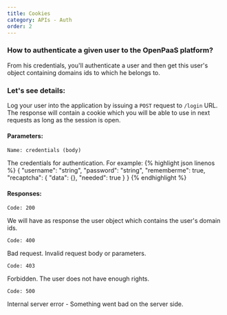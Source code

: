 ```yaml
---
title: Cookies
category: APIs - Auth
order: 2
---
```


### How to authenticate a given user to the OpenPaaS platform?

From his credentials, you'll authenticate a user and then get this user's object containing domains ids to which he belongs to.

### Let's see details:

Log your user into the application by issuing a `POST` request to `/login` URL.
The response will contain a cookie which you will be able to use in next requests as long as the session is open. <br/>

#### Parameters:

`Name: credentials (body)`
>
The credentials for authentication. For example:
{% highlight json linenos %}
{
  "username": "string",
  "password": "string",
  "rememberme": true,
  "recaptcha": {
    "data": {},
    "needed": true
  }
}
{% endhighlight %}

#### Responses:

`Code: 200`
>
We will have as response the user object which contains the user's domain ids.

`Code: 400`
>
Bad request. Invalid request body or parameters.

`Code: 403`
>
Forbidden. The user does not have enough rights.

`Code: 500`
>
Internal server error - Something went bad on the server side.
